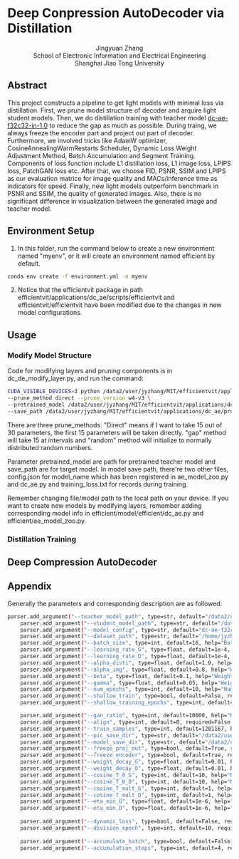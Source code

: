 # Deep Conpression AutoDecoder via Distillation

<center>Jingyuan Zhang</center>

<center>School of Electronic Information and Electrical Engineering</center>

<center>Shanghai Jiao Tong University</center>

## Abstract

This project constructs a pipeline to get light models with minimal loss via distillation. First, we prune model structure of decoder and arquire light student models. Then, we do distillation training with teacher model [dc-ae-f32c32-in-1.0](https://huggingface.co/mit-han-lab/dc-ae-f32c32-in-1.0) to reduce the gap as much as possible. During traing, we always freeze the encoder part and project out part of decoder. Furthermore, we involved tricks like AdamW optimizer, CosineAnnealingWarmRestarts Scheduler, Dynamic Loss Weight Adjustment Method, Batch Accumulation and Segment Training. Components of loss function include L1 distillation loss, L1 image loss, LPIPS loss, PatchGAN loss etc. After that, we choose FID, PSNR, SSIM and LPIPS as our evaluation matrice for image quality and MACs/inference time as indicators for speed. Finally, new light models outperform benchmark in PSNR and SSIM, the quality of generated images. Also, there is no significant difference in visualization between the generated image and teacher model.



## Environment Setup

1. In this folder, run the command below to create a new environment named "myenv", or it will create an environment named efficient by default.

``` bash
conda env create -f environment.yml -n myenv
```

2. Notice that the efficientvit package in path efficientvit/applications/dc_ae/scripts/efficientvit and efficientvit/efficientvit have been modified due to the changes in new model configurations.


## Usage

### Modify Model Structure

Code for modifying layers and pruning components is in dc_de_modify_layer.py, and run the command:

``` bash
CUDA_VISIBLE_DEVICES=3 python /data2/user/jyzhang/MIT/efficientvit/applications/dc_ae/scripts/dc_de_modify_layer.py \
--prune_method direct --prune_version w4-v3 \
--pretrained_model /data2/user/jyzhang/MIT/efficientvit/applications/dc_ae/pretrained_models/dc-ae-f32c32-in-1.0 \
--save_path /data2/user/jyzhang/MIT/efficientvit/applications/dc_ae/pruned_models/dc-ae-f32c32-in-1.0-w4-v3/model.safetensors
```

There are three prune_methods. "Direct" means if I want to take 15 out of 30 parameters, the first 15 parameters will be taken directly. "gap" method will take 15 at intervals and "random" method will initialize to normally distributed random numbers.

Parameter pretrained_model are path for pretrained teacher model and save_path are for target model. In model save path, there're two other files, config.json for model_name which has been registered in ae_model_zoo.py and dc_ae.py and training_loss.txt for records during training.


Remember changing file/model path to the local path on your device. If you want to create new models by modifying layers, remember adding corresponding model info in efficient/model/efficient/dc_ae.py and efficient/ae_model_zoo.py.


### Distillation Training




## Deep Compression AutoDecoder





## Appendix

Generally the parameters and corresponding description are as followed:

``` bash
parser.add_argument("--teacher_model_path", type=str, default="/data2/user/jyzhang/MIT/efficientvit/applications/dc_ae/pretrained_models/dc-ae-f32c32-in-1.0", required=False, help="Path to the teacher model.")
    parser.add_argument("--student_model_path", type=str, default="/data2/user/jyzhang/MIT/efficientvit/applications/dc_ae/pruned_models/dc-ae-f32c32-in-1.0-v1" ,required=False, help="Path to the student model.")
    parser.add_argument("--model_config", type=str, default="dc-ae-f32c32-in-1.0-pruned-w4-v3" ,required=True, help="Config name of the model.")
    parser.add_argument("--dataset_path", type=str, default="/home/jyzhang/dataset/imagenet/train", required=False, help="Path to the dataset (e.g., ImageNet).")
    parser.add_argument("--batch_size", type=int, default=16, help="Batch size for training.")
    parser.add_argument("--learning_rate_G", type=float, default=1e-4, help="Learning rate for training Generator (student model).")
    parser.add_argument("--learning_rate_D", type=float, default=1e-4, help="Learning rate for training Discriminator.")
    parser.add_argument("--alpha_disti", type=float, default=1.0, help="Weight for L1 Loss.")
    parser.add_argument("--alpha_img", type=float, default=0.8, help="Weight for L1 Loss.")
    parser.add_argument("--beta", type=float, default=0.1, help="Weight for LPIPS Loss.")
    parser.add_argument("--gamma", type=float, default=0.05, help="Weight for PatchGAN Loss.")
    parser.add_argument("--num_epochs", type=int, default=10, help="Number of epochs for training.")
    parser.add_argument("--shallow_train", type=bool, default=False, required=False, help="Whether to train shallow layers first and full layers later.")
    parser.add_argument("--shallow_training_epochs", type=int, default=5, help="Number of epochs for shallow layers training.")

    parser.add_argument("--gan_ratio", type=int, default=10000, help="Number of epochs for training.")
    parser.add_argument("--align", type=int, default=0, required=False, help="Latent to align with, 0 for final feature after project_out, 1 for feature before project_out, 2 for feature after Norm, 3 for feature after ReLu.")
    parser.add_argument("--train_samples", type=int, default=1281167, help="Number of image samples for training. 1281167 is the whole num of samples in imagenet")
    parser.add_argument("--pic_save_dir", type=str, default="/data2/user/jyzhang/MIT/efficientvit/applications/dc_ae/reconstruction_results", required=False, help="Path to the save sampled image.")
    parser.add_argument("--model_save_dir", type=str, default="/data2/user/jyzhang/MIT/efficientvit/applications/dc_ae/pruned_models", required=False, help="Path to the save distillated model.")
    parser.add_argument("--freeze_proj_out", type=bool, default=True, required=False, help="Whether to freeze the proj_out layer during training. It should be freezed for distillation training.")
    parser.add_argument("--freeze_encoder", type=bool, default=True, required=False, help="Whether to freeze the encoder layer during training. It should be freezed for distillation training.")
    parser.add_argument("--weight_decay_G", type=float, default=0.01, help="Weight decay for Generater AdamW optimizer.")
    parser.add_argument("--weight_decay_D", type=float, default=0.01, help="Weight decay for Discriminator AdamW optimizer.")
    parser.add_argument("--cosine_T_0_G", type=int, default=10, help="Number of iterations for the first restart for Generator.")
    parser.add_argument("--cosine_T_0_D", type=int, default=10, help="Number of iterations for the first restart for Discriminator.")
    parser.add_argument("--cosine_T_mult_G", type=int, default=1, help="A factor to increase T_i after each restart for Generator.")
    parser.add_argument("--cosine_T_mult_D", type=int, default=1, help="A factor to increase T_i after each restart for Discriminator.")
    parser.add_argument("--eta_min_G", type=float, default=1e-6, help="Minimum learning rate for Generator.")
    parser.add_argument("--eta_min_D", type=float, default=1e-6, help="Minimum learning rate for Discriminator.")
    
    parser.add_argument("--dynamic_loss", type=bool, default=False, required=False, help="Whether to use dynamic loss adatation strategy.")
    parser.add_argument("--division_epoch", type=int, default=10, required=False, help="Before division epoch, focus more on distillation loss, After that, focus more on image results.")
    
    parser.add_argument("--accumulate_batch", type=bool, default=False, required=False, help="Whether to batch accumulation training strategy.")
    parser.add_argument("--accumulation_steps", type=int, default=4, required=False, help="For how much batches, update optimizer once.")
```

